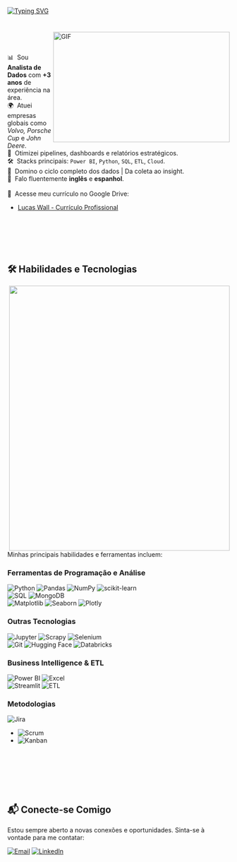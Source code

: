 [![Typing SVG](https://readme-typing-svg.herokuapp.com/?color=4EA94B&size=35&center=false&vCenter=true&width=1000&lines=Olá,+sou+Lucas+Wall!+∠↝)](https://git.io/typing-svg)
#  
<img align="right" alt="GIF" src="https://i.pinimg.com/originals/2e/e6/99/2ee6998e34c3e2eff7b894c66cfc5267.jpg" width="400" height="250"/>
<br>
<br>

📊 &nbsp;Sou **Analista de Dados** com **+3 anos** de experiência na área.\
🌍 &nbsp;Atuei empresas globais como *Volvo, Porsche Cup* e *John Deere*.\
🚀 &nbsp;Otimizei pipelines, dashboards e relatórios estratégicos.\
🛠️ &nbsp;Stacks principais: `Power BI`, `Python`, `SQL`, `ETL`, `Cloud`.\
🧩 &nbsp;Domino o ciclo completo dos dados | Da coleta ao insight.\
💬 &nbsp;Falo fluentemente **inglês** e **espanhol**.\
\
📜 &nbsp;Acesse meu currículo no Google Drive:
- [Lucas Wall - Currículo Profissional](https://drive.google.com/drive/folders/1JneGcdc84t1OLc3fNH-WhK50sT7cRLSg)
<br>

#  
<br>

## 🛠️ Habilidades e Tecnologias

<div align="right">
  <img align="right" src="https://i.pinimg.com/originals/c6/3c/ae/c63cae1344766f14d9d184e5aafed065.gif" width="500" height="600"/>
</div>

Minhas principais habilidades e ferramentas incluem:

### Ferramentas de Programação e Análise

![Python](https://img.shields.io/badge/python-3670A0?style=flat&logo=python&logoColor=ffdd54)
![Pandas](https://img.shields.io/badge/pandas-%23150458.svg?style=flat&logo=pandas&logoColor=white) 
![NumPy](https://img.shields.io/badge/numpy-%23013243.svg?style=flat&logo=numpy&logoColor=white) 
![scikit-learn](https://img.shields.io/badge/scikit--learn-%23F7931E.svg?style=flat&logo=scikit-learn&logoColor=white)\
![SQL](https://img.shields.io/badge/SQL-005C84?style=flat&logo=mysql&logoColor=white)
![MongoDB](https://img.shields.io/badge/MongoDB-4EA94B?style=flat&logo=mongodb&logoColor=white)\
![Matplotlib](https://img.shields.io/badge/Matplotlib-%23ffffff.svg?style=flat&logo=Matplotlib&logoColor=black) 
![Seaborn](https://img.shields.io/badge/Seaborn-2C2D72?style=flat&logo=seaborn&logoColor=white)
![Plotly](https://img.shields.io/badge/Plotly-%233F4F75.svg?style=flat&logo=plotly&logoColor=white) 

### Outras Tecnologias

![Jupyter](https://img.shields.io/badge/Jupyter-F37626.svg?&style=flat&logo=Jupyter&logoColor=white)
![Scrapy](https://img.shields.io/badge/Scrapy-60A839?style=flat&logo=scrapy&logoColor=white)
![Selenium](https://img.shields.io/badge/Selenium-43B02A?style=flat&logo=Selenium&logoColor=white)\
![Git](https://img.shields.io/badge/GIT-E44C30?style=flat&logo=git&logoColor=white)
![Hugging Face](https://img.shields.io/badge/-HuggingFace-FDEE21?style=flat&logo=HuggingFace&logoColor=black)
![Databricks](https://img.shields.io/badge/Databricks-FF3621?style=flat&logo=Databricks&logoColor=white)

### Business Intelligence & ETL

![Power BI](https://img.shields.io/badge/Power_BI-F2C811?style=flat&logo=powerbi&logoColor=black)
![Excel](https://img.shields.io/badge/Microsoft_Excel-217346?style=flat&logo=microsoft-excel&logoColor=white)\
![Streamlit](https://img.shields.io/badge/Streamlit-FF4B4B?style=flat&logo=Streamlit&logoColor=white)
![ETL](https://img.shields.io/badge/ETL-60A839?style=flat&logo=data-transfer&logoColor=white)

### Metodologias

![Jira](https://img.shields.io/badge/jira-%230A0FFF.svg?style=flat&logo=jira&logoColor=white)
- ![Scrum](https://img.shields.io/badge/Scrum-7C9299?style=flat&logo=scrum&logoColor=white)
- ![Kanban](https://img.shields.io/badge/Kanban-FC440F?style=flat&logo=kanban&logoColor=white)
<br>
<br>

#  
<br>

## 📬 Conecte-se Comigo

Estou sempre aberto a novas conexões e oportunidades. Sinta-se à vontade para me contatar:

[![Email](https://img.shields.io/badge/Gmail-D14836?style=flat&logo=gmail&logoColor=white)](mailto:lucaswallbruno@gmail.com)
[![LinkedIn](https://img.shields.io/badge/LinkedIn-0077B5?style=flat&logo=linkedin&logoColor=white)](https://www.linkedin.com/in/lucas-wall1/)
